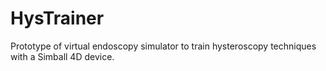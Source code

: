 HysTrainer
==========

Prototype of virtual endoscopy simulator to train hysteroscopy techniques with a Simball 4D device.
